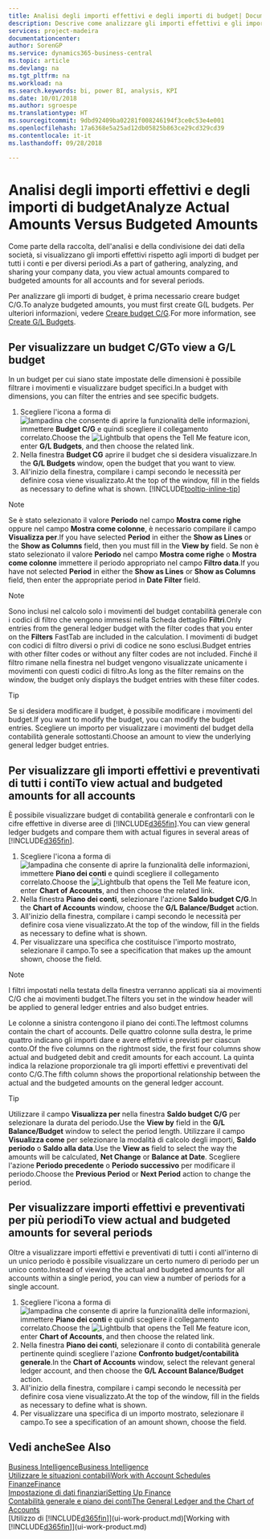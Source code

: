 ```yaml
---
title: Analisi degli importi effettivi e degli importi di budget| Documenti Microsoft
description: Descrive come analizzare gli importi effettivi e gli importi di budget.
services: project-madeira
documentationcenter: 
author: SorenGP
ms.service: dynamics365-business-central
ms.topic: article
ms.devlang: na
ms.tgt_pltfrm: na
ms.workload: na
ms.search.keywords: bi, power BI, analysis, KPI
ms.date: 10/01/2018
ms.author: sgroespe
ms.translationtype: HT
ms.sourcegitcommit: 9dbd92409ba02281f008246194f3ce0c53e4e001
ms.openlocfilehash: 17a6368e5a25ad12db05825b863ce29cd329cd39
ms.contentlocale: it-it
ms.lasthandoff: 09/28/2018

---
```

# <a name="analyze-actual-amounts-versus-budgeted-amounts"></a><span data-ttu-id="5c8d4-103">Analisi degli importi effettivi e degli importi di budget</span><span class="sxs-lookup"><span data-stu-id="5c8d4-103">Analyze Actual Amounts Versus Budgeted Amounts</span></span>
<span data-ttu-id="5c8d4-104">Come parte della raccolta, dell'analisi e della condivisione dei dati della società, si visualizzano gli importi effettivi rispetto agli importi di budget per tutti i conti e per diversi periodi.</span><span class="sxs-lookup"><span data-stu-id="5c8d4-104">As a part of gathering, analyzing, and sharing your company data, you view actual amounts compared to budgeted amounts for all accounts and for several periods.</span></span>

<span data-ttu-id="5c8d4-105">Per analizzare gli importi di budget, è prima necessario creare budget C/G.</span><span class="sxs-lookup"><span data-stu-id="5c8d4-105">To analyze budgeted amounts, you must first create G(L budgets.</span></span> <span data-ttu-id="5c8d4-106">Per ulteriori informazioni, vedere [Creare budget C/G](finance-how-create-budgets.md).</span><span class="sxs-lookup"><span data-stu-id="5c8d4-106">For more information, see [Create G/L Budgets](finance-how-create-budgets.md).</span></span>

## <a name="to-view-a-gl-budget"></a><span data-ttu-id="5c8d4-107">Per visualizzare un budget C/G</span><span class="sxs-lookup"><span data-stu-id="5c8d4-107">To view a G/L budget</span></span>
<span data-ttu-id="5c8d4-108">In un budget per cui siano state impostate delle dimensioni è possibile filtrare i movimenti e visualizzare budget specifici.</span><span class="sxs-lookup"><span data-stu-id="5c8d4-108">In a budget with dimensions, you can filter the entries and see specific budgets.</span></span>

1. <span data-ttu-id="5c8d4-109">Scegliere l'icona a forma di ![lampadina che consente di aprire la funzionalità delle informazioni](media/ui-search/search_small.png "Informazioni sull'operazione che si desidera eseguire"), immettere **Budget C/G** e quindi scegliere il collegamento correlato.</span><span class="sxs-lookup"><span data-stu-id="5c8d4-109">Choose the ![Lightbulb that opens the Tell Me feature](media/ui-search/search_small.png "Tell me what you want to do") icon, enter **G/L Budgets**, and then choose the related link.</span></span>
2. <span data-ttu-id="5c8d4-110">Nella finestra **Budget CG** aprire il budget che si desidera visualizzare.</span><span class="sxs-lookup"><span data-stu-id="5c8d4-110">In the **G/L Budgets** window, open the budget that you want to view.</span></span>  
3. <span data-ttu-id="5c8d4-111">All'inizio della finestra, compilare i campi secondo le necessità per definire cosa viene visualizzato.</span><span class="sxs-lookup"><span data-stu-id="5c8d4-111">At the top of the window, fill in the fields as necessary to define what is shown.</span></span> [!INCLUDE[tooltip-inline-tip](includes/tooltip-inline-tip_md.md)]

> [!NOTE]  
>   <span data-ttu-id="5c8d4-112">Se è stato selezionato il valore **Periodo** nel campo **Mostra come righe** oppure nel campo **Mostra come colonne**, è necessario compilare il campo **Visualizza per**.</span><span class="sxs-lookup"><span data-stu-id="5c8d4-112">If you have selected **Period** in either the **Show as Lines** or the **Show as Columns** field, then you must fill in the **View by** field.</span></span> <span data-ttu-id="5c8d4-113">Se non è stato selezionato il valore **Periodo** nel campo **Mostra come righe** o **Mostra come colonne** immettere il periodo appropriato nel campo **Filtro data**.</span><span class="sxs-lookup"><span data-stu-id="5c8d4-113">If you have not selected **Period** in either the **Show as Lines** or **Show as Columns** field, then enter the appropriate period in **Date Filter** field.</span></span>  

> [!NOTE]  
>   <span data-ttu-id="5c8d4-114">Sono inclusi nel calcolo solo i movimenti del budget contabilità generale con i codici di filtro che vengono immessi nella Scheda dettaglio **Filtri**.</span><span class="sxs-lookup"><span data-stu-id="5c8d4-114">Only entries from the general ledger budget with the filter codes that you enter on the **Filters** FastTab are included in the calculation.</span></span> <span data-ttu-id="5c8d4-115">I movimenti di budget con codici di filtro diversi o privi di codice ne sono esclusi.</span><span class="sxs-lookup"><span data-stu-id="5c8d4-115">Budget entries with other filter codes or without any filter codes are not included.</span></span> <span data-ttu-id="5c8d4-116">Finché il filtro rimane nella finestra nel budget vengono visualizzate unicamente i movimenti con questi codici di filtro.</span><span class="sxs-lookup"><span data-stu-id="5c8d4-116">As long as the filter remains on the window, the budget only displays the budget entries with these filter codes.</span></span>  

> [!TIP]  
>   <span data-ttu-id="5c8d4-117">Se si desidera modificare il budget, è possibile modificare i movimenti del budget.</span><span class="sxs-lookup"><span data-stu-id="5c8d4-117">If you want to modify the budget, you can modify the budget entries.</span></span> <span data-ttu-id="5c8d4-118">Scegliere un importo per visualizzare i movimenti del budget della contabilità generale sottostanti.</span><span class="sxs-lookup"><span data-stu-id="5c8d4-118">Choose an amount to view the underlying general ledger budget entries.</span></span>

## <a name="to-view-actual-and-budgeted-amounts-for-all-accounts"></a><span data-ttu-id="5c8d4-119">Per visualizzare gli importi effettivi e preventivati di tutti i conti</span><span class="sxs-lookup"><span data-stu-id="5c8d4-119">To view actual and budgeted amounts for all accounts</span></span>  
<span data-ttu-id="5c8d4-120">È possibile visualizzare budget di contabilità generale e confrontarli con le cifre effettive in diverse aree di [!INCLUDE[d365fin](includes/d365fin_md.md)].</span><span class="sxs-lookup"><span data-stu-id="5c8d4-120">You can view general ledger budgets and compare them with actual figures in several areas of [!INCLUDE[d365fin](includes/d365fin_md.md)].</span></span>

1. <span data-ttu-id="5c8d4-121">Scegliere l'icona a forma di ![lampadina che consente di aprire la funzionalità delle informazioni](media/ui-search/search_small.png "Informazioni sull'operazione che si desidera eseguire"), immettere **Piano dei conti** e quindi scegliere il collegamento correlato.</span><span class="sxs-lookup"><span data-stu-id="5c8d4-121">Choose the ![Lightbulb that opens the Tell Me feature](media/ui-search/search_small.png "Tell me what you want to do") icon, enter **Chart of Accounts**, and then choose the related link.</span></span>  
2. <span data-ttu-id="5c8d4-122">Nella finestra **Piano dei conti**, selezionare l'azione **Saldo budget C/G**.</span><span class="sxs-lookup"><span data-stu-id="5c8d4-122">In the **Chart of Accounts** window, choose the **G/L Balance/Budget** action.</span></span>
3. <span data-ttu-id="5c8d4-123">All'inizio della finestra, compilare i campi secondo le necessità per definire cosa viene visualizzato.</span><span class="sxs-lookup"><span data-stu-id="5c8d4-123">At the top of the window, fill in the fields as necessary to define what is shown.</span></span>  
4. <span data-ttu-id="5c8d4-124">Per visualizzare una specifica che costituisce l'importo mostrato, selezionare il campo.</span><span class="sxs-lookup"><span data-stu-id="5c8d4-124">To see a specification that makes up the amount shown, choose the field.</span></span>  

> [!NOTE]  
>   <span data-ttu-id="5c8d4-125">I filtri impostati nella testata della finestra verranno applicati sia ai movimenti C/G che ai movimenti budget.</span><span class="sxs-lookup"><span data-stu-id="5c8d4-125">The filters you set in the window header will be applied to general ledger entries and also budget entries.</span></span>

<span data-ttu-id="5c8d4-126">Le colonne a sinistra contengono il piano dei conti.</span><span class="sxs-lookup"><span data-stu-id="5c8d4-126">The leftmost columns contain the chart of accounts.</span></span> <span data-ttu-id="5c8d4-127">Delle quattro colonne sulla destra, le prime quattro indicano gli importi dare e avere effettivi e previsti per ciascun conto.</span><span class="sxs-lookup"><span data-stu-id="5c8d4-127">Of the five columns on the rightmost side, the first four columns show actual and budgeted debit and credit amounts for each account.</span></span> <span data-ttu-id="5c8d4-128">La quinta indica la relazione proporzionale tra gli importi effettivi e preventivati del conto C/G.</span><span class="sxs-lookup"><span data-stu-id="5c8d4-128">The fifth column shows the proportional relationship between the actual and the budgeted amounts on the general ledger account.</span></span>  

> [!TIP]  
>   <span data-ttu-id="5c8d4-129">Utilizzare il campo **Visualizza per** nella finestra **Saldo budget C/G** per selezionare la durata del periodo.</span><span class="sxs-lookup"><span data-stu-id="5c8d4-129">Use the **View by** field in the **G/L Balance/Budget** window to select the period length.</span></span> <span data-ttu-id="5c8d4-130">Utilizzare il campo **Visualizza come** per selezionare la modalità di calcolo degli importi, **Saldo periodo** o **Saldo alla data**.</span><span class="sxs-lookup"><span data-stu-id="5c8d4-130">Use the **View as** field to select the way the amounts will be calculated, **Net Change** or **Balance at Date**.</span></span> <span data-ttu-id="5c8d4-131">Scegliere l'azione **Periodo precedente** o **Periodo successivo** per modificare il periodo.</span><span class="sxs-lookup"><span data-stu-id="5c8d4-131">Choose the **Previous Period** or **Next Period** action to change the period.</span></span>  

## <a name="to-view-actual-and-budgeted-amounts-for-several-periods"></a><span data-ttu-id="5c8d4-132">Per visualizzare importi effettivi e preventivati per più periodi</span><span class="sxs-lookup"><span data-stu-id="5c8d4-132">To view actual and budgeted amounts for several periods</span></span>  
<span data-ttu-id="5c8d4-133">Oltre a visualizzare importi effettivi e preventivati di tutti i conti all'interno di un unico periodo è possibile visualizzare un certo numero di periodo per un unico conto.</span><span class="sxs-lookup"><span data-stu-id="5c8d4-133">Instead of viewing the actual and budgeted amounts for all accounts within a single period, you can view a number of periods for a single account.</span></span>  

1. <span data-ttu-id="5c8d4-134">Scegliere l'icona a forma di ![lampadina che consente di aprire la funzionalità delle informazioni](media/ui-search/search_small.png "Informazioni sull'operazione che si desidera eseguire"), immettere **Piano dei conti** e quindi scegliere il collegamento correlato.</span><span class="sxs-lookup"><span data-stu-id="5c8d4-134">Choose the ![Lightbulb that opens the Tell Me feature](media/ui-search/search_small.png "Tell me what you want to do") icon, enter **Chart of Accounts**, and then choose the related link.</span></span>  
2. <span data-ttu-id="5c8d4-135">Nella finestra **Piano dei conti**, selezionare il conto di contabilità generale pertinente quindi scegliere l'azione **Confronto budget/contabilità generale**.</span><span class="sxs-lookup"><span data-stu-id="5c8d4-135">In the **Chart of Accounts** window, select the relevant general ledger account, and then choose the **G/L Account Balance/Budget** action.</span></span>  
3. <span data-ttu-id="5c8d4-136">All'inizio della finestra, compilare i campi secondo le necessità per definire cosa viene visualizzato.</span><span class="sxs-lookup"><span data-stu-id="5c8d4-136">At the top of the window, fill in the fields as necessary to define what is shown.</span></span>   
4. <span data-ttu-id="5c8d4-137">Per visualizzare una specifica di un importo mostrato, selezionare il campo.</span><span class="sxs-lookup"><span data-stu-id="5c8d4-137">To see a specification of an amount shown, choose the field.</span></span>  

## <a name="see-also"></a><span data-ttu-id="5c8d4-138">Vedi anche</span><span class="sxs-lookup"><span data-stu-id="5c8d4-138">See Also</span></span>
[<span data-ttu-id="5c8d4-139">Business Intelligence</span><span class="sxs-lookup"><span data-stu-id="5c8d4-139">Business Intelligence</span></span>](bi.md)  
[<span data-ttu-id="5c8d4-140">Utilizzare le situazioni contabili</span><span class="sxs-lookup"><span data-stu-id="5c8d4-140">Work with Account Schedules</span></span>](bi-how-work-account-schedule.md)  
[<span data-ttu-id="5c8d4-141">Finanze</span><span class="sxs-lookup"><span data-stu-id="5c8d4-141">Finance</span></span>](finance.md)  
[<span data-ttu-id="5c8d4-142">Impostazione di dati finanziari</span><span class="sxs-lookup"><span data-stu-id="5c8d4-142">Setting Up Finance</span></span>](finance-setup-finance.md)  
[<span data-ttu-id="5c8d4-143">Contabilità generale e piano dei conti</span><span class="sxs-lookup"><span data-stu-id="5c8d4-143">The General Ledger and the Chart of Accounts</span></span>](finance-general-ledger.md)  
<span data-ttu-id="5c8d4-144">[Utilizzo di [!INCLUDE[d365fin](includes/d365fin_md.md)]](ui-work-product.md)</span><span class="sxs-lookup"><span data-stu-id="5c8d4-144">[Working with [!INCLUDE[d365fin](includes/d365fin_md.md)]](ui-work-product.md)</span></span>  

